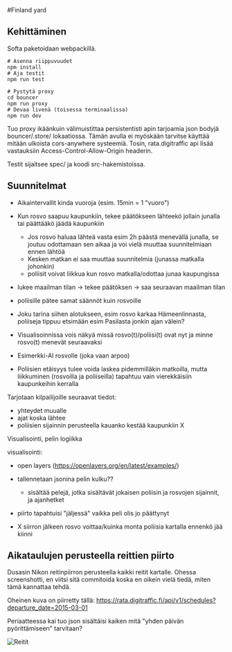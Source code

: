 #Finland yard

## Kehittäminen

Softa paketoidaan webpackillä.

```
# Asenna riippuvuudet
npm install
# Aja testit
npm run test
```

```
# Pystytä proxy
cd bouncer
npm run proxy
# Devaa livenä (toisessa terminaalissa)
npm run dev
```

Tuo proxy ikäänkuin välimuistittaa persistentisti apin tarjoamia json bodyjä bouncer/.store/ lokaatiossa. Tämän avulla ei myöskään tarvitse käyttää mitään ulkoista cors-anywhere systeemiä. Tosin, rata.digitraffic api lisää vastauksiin Access-Control-Allow-Origin headerin. 

Testit sijaitsee spec/ ja koodi src-hakemistoissa.

## Suunnitelmat

- Aikaintervallit kinda vuoroja (esim. 15min = 1 "vuoro")
- Kun rosvo saapuu kaupunkiin, tekee päätökseen lähteekö jollain junalla tai päättääkö jäädä kaupunkiin
	- Jos rosvo haluaa lähteä vasta esim 2h päästä menevällä junalla, se joutuu odottamaan sen aikaa ja voi vielä muuttaa suunnitelmiaan ennen lähtöä
	- Kesken matkan ei saa muuttaa suunnitelmia (junassa matkalla johonkin)
	- poliisit voivat liikkua kun rosvo matkalla/odottaa junaa kaupungissa

- lukee maailman tilan -> tekee päätöksen -> saa seuraavan maailman tilan
- poliisille pätee samat säännöt kuin rosvoille

- Joku tarina siihen alotukseen, esim rosvo karkaa Hämeenlinnasta, poliiseja tippuu etsimään esim Pasilasta jonkin ajan välein?

- Visualisoinnissa vois näkyä missä rosvo(t)/poliisi(t) ovat nyt ja minne rosvo(t) menevät seuraavaksi

- Esimerkki-AI rosvolle (joka vaan arpoo)

- Poliisien etäisyys tulee voida laskea pidemmilläkin matkoilla, mutta liikkuminen (rosvoilla ja poliiseilla) tapahtuu vain vierekkäisiin kaupunkeihin kerralla

Tarjotaan kilpailijoille seuraavat tiedot:
- yhteydet muualle
- ajat koska lähtee
- poliisien sijainnin perusteella kauanko kestää kaupunkiin X

Visualisointi, pelin logiikka

visualisointi:
- open layers (https://openlayers.org/en/latest/examples/)

- tallennetaan jsonina pelin kulku??
	- sisältää pelejä, jotka sisältävät jokaisen poliisin ja rosvojen sijainnit, ja ajanhetket
- piirto tapahtuisi "jäljessä" vaikka peli olis jo päättynyt

- X siirron jälkeen rosvo voittaa/kuinka monta poliisia kartalla ennenkö jää kiinni


## Aikataulujen perusteella reittien piirto

Dusasin Nikon reitinpiirron perusteella kaikki reitit kartalle. Ohessa screenshotti, en viitsi sitä commitoida koska en oikein vielä tiedä, miten tämä kannattaa tehdä.

Oheinen kuva on piirretty tällä:
https://rata.digitraffic.fi/api/v1/schedules?departure_date=2015-03-01

Periaatteessa kai tuo json sisältäisi kaiken mitä "yhden päivän pyörittämiseen" tarvitaan?

![Reitit](https://github.com/annisall/finlandyard/planning_docs/routes.png?raw=true "Reitit")
